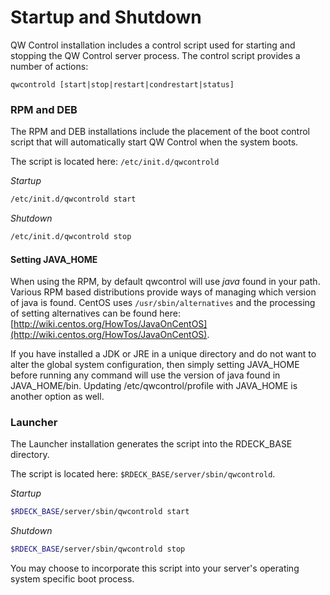 # Startup and Shutdown

QW Control installation includes a control script used for starting and stopping the QW Control server process.
The control script provides a number of actions:

    qwcontrold [start|stop|restart|condrestart|status]

### RPM and DEB

The RPM and DEB installations include the placement of the boot control script that will automatically start QW Control when the system boots.

The script is located here: `/etc/init.d/qwcontrold`

_Startup_

```bash
/etc/init.d/qwcontrold start
```

_Shutdown_

```bash
/etc/init.d/qwcontrold stop
```

#### Setting JAVA_HOME

When using the RPM, by default qwcontrol will use _java_ found in your path. Various RPM based distributions provide ways of managing which version of java is found. CentOS uses `/usr/sbin/alternatives` and the processing of setting alternatives can be found here: [http://wiki.centos.org/HowTos/JavaOnCentOS](http://wiki.centos.org/HowTos/JavaOnCentOS).

If you have installed a JDK or JRE in a unique directory and do not want to alter the global system configuration, then simply setting JAVA_HOME before running any command will use the version of java found in JAVA_HOME/bin. Updating /etc/qwcontrol/profile with JAVA_HOME is another option as well.

### Launcher

The Launcher installation generates the script into the RDECK_BASE directory.

The script is located here: `$RDECK_BASE/server/sbin/qwcontrold`.

_Startup_

```bash
$RDECK_BASE/server/sbin/qwcontrold start
```

_Shutdown_

```bash
$RDECK_BASE/server/sbin/qwcontrold stop
```

You may choose to incorporate this script into your server's operating system specific boot process.
